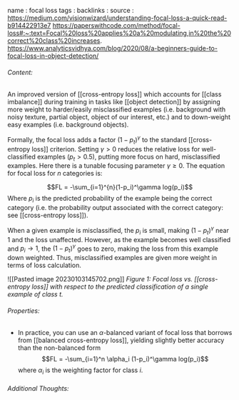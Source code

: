 name : focal loss
tags : 
backlinks : 
source : https://medium.com/visionwizard/understanding-focal-loss-a-quick-read-b914422913e7
https://paperswithcode.com/method/focal-loss#:~:text=Focal%20loss%20applies%20a%20modulating,in%20the%20correct%20class%20increases.
https://www.analyticsvidhya.com/blog/2020/08/a-beginners-guide-to-focal-loss-in-object-detection/

###### Content:
An improved version of [[cross-entropy loss]] which accounts for [[class imbalance]] during training in tasks like [[object detection]] by assigning more weight to harder/easily misclassified examples (i.e. background with noisy texture, partial object, object of our interest, etc.) and to down-weight easy examples (i.e. background objects).

Formally, the focal loss adds a factor $(1-p_t)^\gamma$ to the standard [[cross-entropy loss]] criterion. Setting $\gamma >0$ reduces the relative loss for well-classified examples ($p_t > 0.5$), putting more focus on hard, misclassified examples. Here there is a tunable focusing parameter $\gamma \geq 0$. The equation for focal loss for $n$ categories is:

$$FL = -\sum_{i=1}^{n}(1-p_i)^\gamma log(p_i)$$
Where $p_i$ is the predicted probability of the example being the correct category (i.e. the probability output associated with the correct category: see [[cross-entropy loss]]). 

When a given example is misclassified, the $p_i$ is small, making $(1-p_t)^\gamma$ near $1$ and the loss unaffected. However, as the example becomes well classified and $p_i \rightarrow 1$, the $(1-p_t)^\gamma$ goes to zero, making the loss from this example down weighted. Thus, misclassified examples are given more weight in terms of loss calculation.

![[Pasted image 20230103145702.png]]
*Figure 1: Focal loss vs. [[cross-entropy loss]] with respect to the predicted classification of a single example of class $t$.*

###### Properties:
- In practice, you can use an $\alpha$-balanced variant of focal loss that borrows from [[balanced cross-entropy loss]], yielding slightly better accuracy than the non-balanced form $$FL = -\sum_{i=1}^n \alpha_i (1-p_i)^\gamma log(p_i)$$ where $\alpha_i$ is the weighting factor for class $i$.

###### Additional Thoughts:
